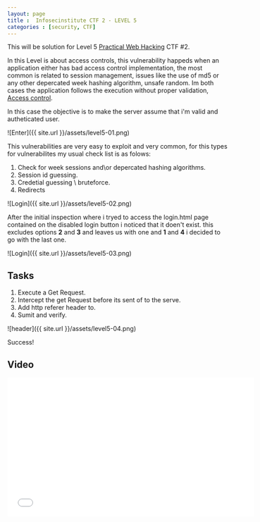 ```yaml
---
layout: page 
title :  Infosecinstitute CTF 2 - LEVEL 5
categories : [security, CTF]
---
```


This will be solution for Level 5 [Practical Web Hacking](http://ctf.infosecinstitute.com "Practical Web Hacking") CTF #2.

In this Level is about access controls, this vulnerability happeds when an application either has bad access control implementation, the most common is related to session management, issues like the use of md5 or any other depercated week hashing algorithm, unsafe random.
Im both cases the application follows the execution without proper validation, [Access control](https://www.owasp.org/index.php/Access_Control_Cheat_Sheet).

In this case the objective is to make the server assume that i'm valid and autheticated user.

![Enter]({{ site.url }}/assets/level5-01.png) 

This vulnerabilities are very easy to exploit and very common, for this types for vulnerabilites my usual check list is as folows:

1. Check for week sessions and\or depercated hashing algorithms.
2. Session id guessing. 
3. Credetial guessing \ bruteforce.
4. Redirects

![Login]({{ site.url }}/assets/level5-02.png) 

After the initial inspection where i tryed to access the login.html page contained on the disabled login button i noticed that it doen't exist. 
this excludes options **2** and **3** and leaves us with one and **1** and **4** i decided to go with the last one.

![Login]({{ site.url }}/assets/level5-03.png) 

## Tasks

1. Execute a Get Request.
2. Intercept the get Request before its sent of to the serve. 
3. Add http referer header to.
4. Sumit and verify.

 
![header]({{ site.url }}/assets/level5-04.png) 


Success!


## Video

<iframe width="560" height="315" src="//www.youtube.com/embed/SKoSiuYBn_M" frameborder="0" allowfullscreen></iframe>
